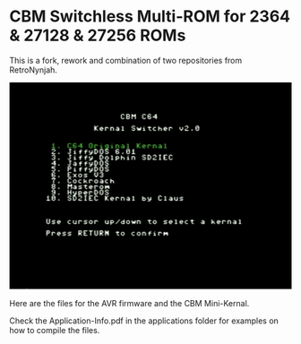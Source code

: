 # CBM Switchless Multi-ROM for 2364 & 27128 & 27256 ROMs

This is a fork, rework and combination of two repositories from RetroNynjah.

<img src="..\images\menukernal.png" alt="3D rendering" width="600"/><br/>

Here are the files for the AVR firmware and the CBM Mini-Kernal.

Check the Application-Info.pdf in the applications folder for examples on how to compile the files.
